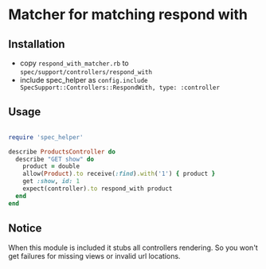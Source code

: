# Matcher for matching respond with

## Installation

* copy ```respond_with_matcher.rb``` to ```spec/support/controllers/respond_with```
* include spec_helper as ```config.include SpecSupport::Controllers::RespondWith, type: :controller```


## Usage

```ruby

require 'spec_helper'

describe ProductsController do
  describe "GET show" do
    product = double
    allow(Product).to receive(:find).with('1') { product }
    get :show, id: 1
    expect(controller).to respond_with product
  end
end

```

## Notice

When this module is included it stubs all controllers rendering. So you won't get failures for missing views or invalid url locations.
